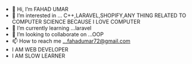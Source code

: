 - 👋 Hi, I’m FAHAD UMAR
- 👀 I’m interested in ... C++,LARAVEL,SHOPIFY,ANY THING RELATED TO COMPUTER SCIENCE BECAUSE I LOVE COMPUTER
- 🌱 I’m currently learning ...laravel
- 💞️ I’m looking to collaborate on ...OOP
- 📫 How to reach me ...fahadumar72@gmail.com
- I AM  WEB DEVELOPER
- I AM SLOW LEARNER

<!---
faju-com/faju-com is a ✨ special ✨ repository because its `README.md` (this file) appears on your GitHub profile.
You can click the Preview link to take a look at your changes.
--->

